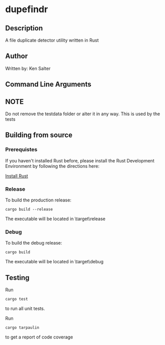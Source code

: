# dupefindr

## Description
A file duplicate detector utility written in Rust

## Author
Written by: Ken Salter

## Command Line Arguments


## NOTE
Do not remove the testdata folder or alter it in any way.  This is used by the tests

## Building from source

### Prerequistes
If you haven't installed Rust before, please install the Rust Development Environment by following the directions here:

[Install Rust](https://www.rust-lang.org/tools/install)

### Release

To build the production release:

```
cargo build --release
```

The executable will be located in \target\release

### Debug

To build the debug release:

```
cargo build
```

The executable will be located in \target\debug


## Testing
Run

```
cargo test
```

to run all unit tests.

Run

```
cargo tarpaulin
```

to get a report of code coverage
